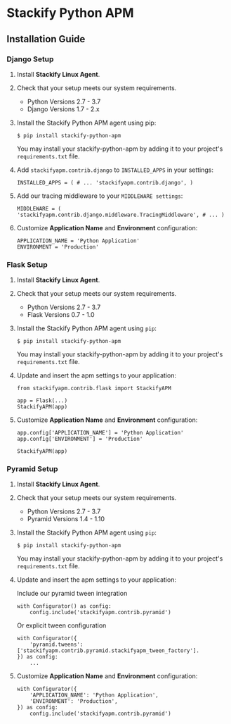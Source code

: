 
# Stackify Python APM

## Installation Guide

### Django Setup

1. Install **Stackify Linux Agent**.

2. Check that your setup meets our system requirements.

    - Python Versions 2.7 - 3.7
    - Django Versions 1.7 - 2.x

3. Install the Stackify Python APM agent using pip:
    ```
    $ pip install stackify-python-apm
    ```
    You may install your stackify-python-apm by adding it to your project's ```requirements.txt``` file.

4. Add ``stackifyapm.contrib.django`` to ``INSTALLED_APPS`` in your settings:
    ```
    INSTALLED_APPS = ( # ... 'stackifyapm.contrib.django', )
    ```
5. Add our tracing middleware to your ``MIDDLEWARE settings``:
    ```
    MIDDLEWARE = ( 'stackifyapm.contrib.django.middleware.TracingMiddleware', # ... )
    ```

6. Customize **Application Name** and **Environment** configuration:
    ```
    APPLICATION_NAME = 'Python Application'
    ENVIRONMENT = 'Production'
    ```

### Flask Setup

1. Install **Stackify Linux Agent**.

2. Check that your setup meets our system requirements.

    - Python Versions 2.7 - 3.7
    - Flask Versions 0.7 - 1.0

3. Install the Stackify Python APM agent using ``pip``:

    ```
    $ pip install stackify-python-apm
    ```

    You may install your stackify-python-apm by adding it to your project's ``requirements.txt`` file.

4. Update and insert the apm settings to your application:

    ```
    from stackifyapm.contrib.flask import StackifyAPM

    app = Flask(...)
    StackifyAPM(app)
    ```
5. Customize **Application Name** and **Environment** configuration:
    ```
    app.config['APPLICATION_NAME'] = 'Python Application'
    app.config['ENVIRONMENT'] = 'Production'

    StackifyAPM(app)
    ```

### Pyramid Setup

1. Install **Stackify Linux Agent**.

2. Check that your setup meets our system requirements.

    - Python Versions 2.7 - 3.7
    - Pyramid Versions 1.4 - 1.10

3. Install the Stackify Python APM agent using ``pip``:

    ```
    $ pip install stackify-python-apm
    ```

    You may install your stackify-python-apm by adding it to your project's ``requirements.txt`` file.

4. Update and insert the apm settings to your application:

    Include our pyramid tween integration
    ```
    with Configurator() as config:
        config.include('stackifyapm.contrib.pyramid')
    ```

    Or explicit tween configuration
    ```
    with Configurator({
        'pyramid.tweens': ['stackifyapm.contrib.pyramid.stackifyapm_tween_factory'].
    }) as config:
        ...
    ```

5. Customize **Application Name** and **Environment** configuration:
    ```
    with Configurator({
        'APPLICATION_NAME': 'Python Application',
        'ENVIRONMENT': 'Production',
    }) as config:
        config.include('stackifyapm.contrib.pyramid')
    ```
